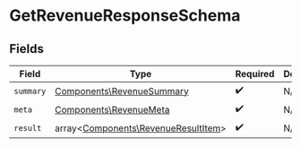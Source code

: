 # GetRevenueResponseSchema


## Fields

| Field                                                                               | Type                                                                                | Required                                                                            | Description                                                                         |
| ----------------------------------------------------------------------------------- | ----------------------------------------------------------------------------------- | ----------------------------------------------------------------------------------- | ----------------------------------------------------------------------------------- |
| `summary`                                                                           | [Components\RevenueSummary](../../Models/Components/RevenueSummary.md)              | :heavy_check_mark:                                                                  | N/A                                                                                 |
| `meta`                                                                              | [Components\RevenueMeta](../../Models/Components/RevenueMeta.md)                    | :heavy_check_mark:                                                                  | N/A                                                                                 |
| `result`                                                                            | array<[Components\RevenueResultItem](../../Models/Components/RevenueResultItem.md)> | :heavy_check_mark:                                                                  | N/A                                                                                 |